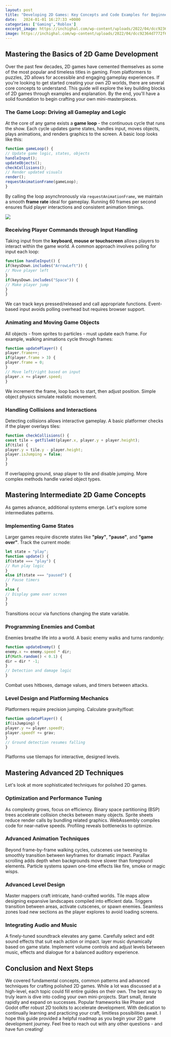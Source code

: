 ```yaml
---
layout: post
title: "Developing 2D Games: Key Concepts and Code Examples for Beginners"
date:   2024-01-01 16:27:33 +0000
categories: ['Gaming','Roblox']
excerpt_image: https://inchighal.com/wp-content/uploads/2022/04/dcc92364d7772f6d500314e118a820b3-g.jpg
image: https://inchighal.com/wp-content/uploads/2022/04/dcc92364d7772f6d500314e118a820b3-g.jpg
---
```


## Mastering the Basics of 2D Game Development
Over the past few decades, 2D games have cemented themselves as some of the most popular and timeless titles in gaming. From platformers to puzzles, 2D allows for accessible and engaging gameplay experiences. If you're looking to get started creating your own 2D worlds, there are several core concepts to understand. This guide will explore the key building blocks of 2D games through examples and explanation. By the end, you'll have a solid foundation to begin crafting your own mini-masterpieces.
### The Game Loop: Driving all Gameplay and Logic
At the core of any game exists a **game loop** - the continuous cycle that runs the show. Each cycle updates game states, handles input, moves objects, plays animations, and renders graphics to the screen. A basic loop looks like this:
```js
function gameLoop() {
// Update game logic, states, objects
handleInput();
updateObjects();
checkCollisions();  
// Render updated visuals
render();
requestAnimationFrame(gameLoop);
}
```
By calling the loop asynchronously via `requestAnimationFrame`, we maintain a smooth **frame rate** ideal for gameplay. Running 60 frames per second ensures fluid player interactions and consistent animation timings.

![](https://inchighal.com/wp-content/uploads/2022/04/dcc92364d7772f6d500314e118a820b3-g.jpg)
### Receiving Player Commands through Input Handling 
Taking input from the **keyboard, mouse or touchscreen** allows players to interact within the game world. A common approach involves polling for input each loop:
```js 
function handleInput() {
if(keysDown.includes("ArrowLeft")) {
// Move player left
}
if(keysDown.includes("Space")) {
// Make player jump
}
}
``` 
We can track keys pressed/released and call appropriate functions. Event-based input avoids polling overhead but requires browser support.
### Animating and Moving Game Objects
All objects - from sprites to particles - must update each frame. For example, walking animations cycle through frames:
```js
function updatePlayer() {
player.frame++;
if(player.frame > 3) {
player.frame = 0; 
}
// Move left/right based on input
player.x += player.speed;
}
```
We increment the frame, loop back to start, then adjust position. Simple object physics simulate realistic movement.
### Handling Collisions and Interactions
Detecting collisions allows interactive gameplay. A basic platformer checks if the player overlays tiles:
```js
function checkCollisions() {
const tile = getTileAt(player.x, player.y + player.height);
if(tile) {
player.y = tile.y - player.height; 
player.isJumping = false;
}
}
```
If overlapping ground, snap player to tile and disable jumping. More complex methods handle varied object types.
## Mastering Intermediate 2D Game Concepts
As games advance, additional systems emerge. Let's explore some intermediates patterns.
### Implementing Game States
Larger games require discrete states like **"play"**, **"pause"**, and **"game over"**. Track the current mode:
```js
let state = "play";
function update() {
if(state === "play") {
// Run play logic 
}
else if(state === "paused") {
// Pause timers  
}
else {
// Display game over screen
}
}
```
Transitions occur via functions changing the state variable.
### Programming Enemies and Combat
Enemies breathe life into a world. A basic enemy walks and turns randomly:
```js 
function updateEnemy() {
enemy.x += enemy.speed * dir;
if(Math.random() < 0.1) {
dir = dir * -1;
}
// Detection and damage logic
}
```
Combat uses hitboxes, damage values, and timers between attacks.
### Level Design and Platforming Mechanics
Platformers require precision jumping. Calculate gravity/float:
```js
function updatePlayer() {
if(isJumping) {
player.y += player.speedY;
player.speedY += grav;
}
// Ground detection resumes falling  
}
```
Platforms use tilemaps for interactive, designed levels.
## Mastering Advanced 2D Techniques 
Let's look at more sophisticated techniques for polished 2D games.
### Optimization and Performance Tuning
As complexity grows, focus on efficiency. Binary space partitioning (BSP) trees accelerate collision checks between many objects. Sprite sheets reduce render calls by bundling related graphics. WebAssembly compiles code for near-native speeds. Profiling reveals bottlenecks to optimize.
### Advanced Animation Techniques
Beyond frame-by-frame walking cycles, cutscenes use tweening to smoothly transition between keyframes for dramatic impact. Parallax scrolling adds depth when backgrounds move slower than foreground elements. Particle systems spawn one-time effects like fire, smoke or magic wisps.
### Advanced Level Design 
Master mappers craft intricate, hand-crafted worlds. Tile maps allow designing expansive landscapes compiled into efficient data. Triggers transition between areas, activate cutscenes, or spawn enemies. Seamless zones load new sections as the player explores to avoid loading screens.
### Integrating Audio and Music
A finely-tuned soundtrack elevates any game. Carefully select and edit sound effects that suit each action or impact. layer music dynamically based on game state. Implement volume controls and adjust levels between music, effects and dialogue for a balanced auditory experience.
## Conclusion and Next Steps
We covered fundamental concepts, common patterns and advanced techniques for crafting polished 2D games. While a lot was discussed at a high-level, each topic could fill entire guides on their own. 
The best way to truly learn is dive into coding your own mini-projects. Start small, iterate rapidly and expand on successes. Popular frameworks like Phaser and Godot offer robust 2D toolkits to accelerate development. 
With dedication to continually learning and practicing your craft, limitless possibilities await. I hope this guide provided a helpful roadmap as you begin your 2D game development journey. Feel free to reach out with any other questions - and have fun creating!